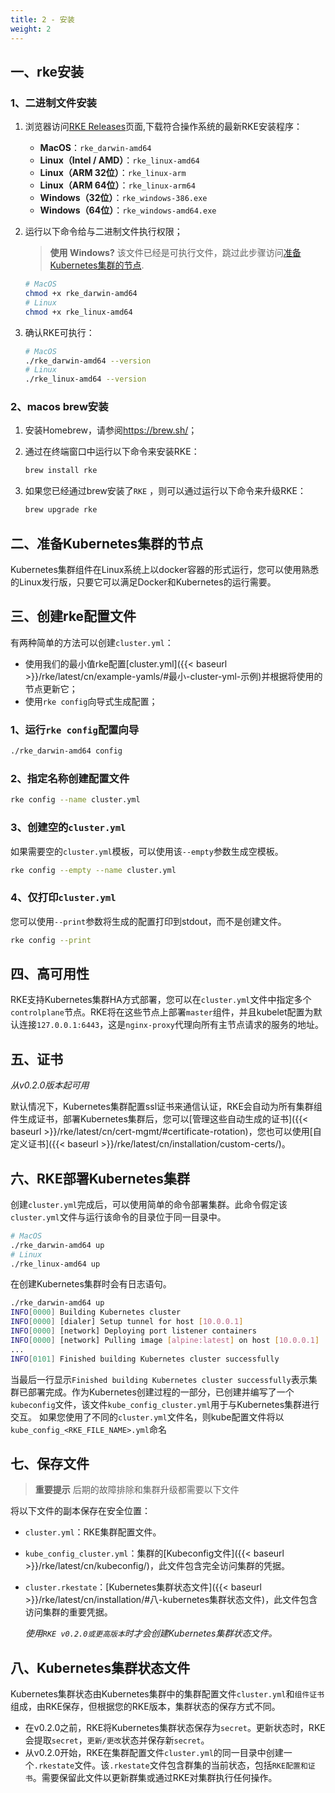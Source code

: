 ```yaml
---
title: 2 - 安装
weight: 2
---
```


## 一、rke安装

### 1、二进制文件安装

1. 浏览器访问[RKE Releases](https://github.com/rancher/rke/releases/latest)页面,下载符合操作系统的最新RKE安装程序：

    - **MacOS**：`rke_darwin-amd64`
    - **Linux（Intel / AMD）**：`rke_linux-amd64`
    - **Linux（ARM 32位）**：`rke_linux-arm`
    - **Linux（ARM 64位）**：`rke_linux-arm64`
    - **Windows（32位）**：`rke_windows-386.exe`
    - **Windows（64位）**：`rke_windows-amd64.exe`

1. 运行以下命令给与二进制文件执行权限；

    >**使用 Windows?**
    >该文件已经是可执行文件，跳过此步骤访问[准备Kubernetes集群的节点](#二-准备kubernetes集群的节点).

    ```bash
    # MacOS
    chmod +x rke_darwin-amd64
    # Linux
    chmod +x rke_linux-amd64
    ```

1. 确认RKE可执行：

    ```bash
    # MacOS
    ./rke_darwin-amd64 --version
    # Linux
    ./rke_linux-amd64 --version
    ```

### 2、macos brew安装

1. 安装Homebrew，请参阅<https://brew.sh/>；
1. 通过在终端窗口中运行以下命令来安装RKE：

    ```bash
    brew install rke
    ```

1. 如果您已经通过brew安装了`RKE` ，则可以通过运行以下命令来升级RKE：

    ```bash
    brew upgrade rke
    ```

## 二、准备Kubernetes集群的节点

Kubernetes集群组件在Linux系统上以docker容器的形式运行，您可以使用熟悉的Linux发行版，只要它可以满足Docker和Kubernetes的运行需要。

## 三、创建rke配置文件

有两种简单的方法可以创建`cluster.yml`：

- 使用我们的最小值rke配置[cluster.yml]({{< baseurl >}}/rke/latest/cn/example-yamls/#最小-cluster-yml-示例)并根据将使用的节点更新它；
- 使用`rke config`向导式生成配置；

### 1、运行`rke config`配置向导

```bash
./rke_darwin-amd64 config
```

### 2、指定名称创建配置文件

```bash
rke config --name cluster.yml
```

### 3、创建空的`cluster.yml`

如果需要空的`cluster.yml`模板，可以使用该`--empty`参数生成空模板。

```bash
rke config --empty --name cluster.yml
```

### 4、仅打印`cluster.yml`

您可以使用`--print`参数将生成的配置打印到stdout，而不是创建文件。

```bash
rke config --print
```

## 四、高可用性

RKE支持Kubernetes集群HA方式部署，您可以在`cluster.yml`文件中指定多个`controlplane`节点。RKE将在这些节点上部署`master`组件，并且kubelet配置为默认连接`127.0.0.1:6443`，这是`nginx-proxy`代理向所有主节点请求的服务的地址。

## 五、证书

_从v0.2.0版本起可用_

默认情况下，Kubernetes集群配置ssl证书来通信认证，RKE会自动为所有集群组件生成证书，部署Kubernetes集群后，您可以[管理这些自动生成的证书]({{< baseurl >}}/rke/latest/cn/cert-mgmt/#certificate-rotation)，您也可以使用[自定义证书]({{< baseurl >}}/rke/latest/cn/installation/custom-certs/)。

## 六、RKE部署Kubernetes集群

创建`cluster.yml`完成后，可以使用简单的命令部署集群。此命令假定该`cluster.yml`文件与运行该命令的目录位于同一目录中。

```bash
# MacOS
./rke_darwin-amd64 up
# Linux
./rke_linux-amd64 up
```

在创建Kubernetes集群时会有日志语句。

```bash
./rke_darwin-amd64 up
INFO[0000] Building Kubernetes cluster
INFO[0000] [dialer] Setup tunnel for host [10.0.0.1]
INFO[0000] [network] Deploying port listener containers
INFO[0000] [network] Pulling image [alpine:latest] on host [10.0.0.1]
...
INFO[0101] Finished building Kubernetes cluster successfully
```

当最后一行显示`Finished building Kubernetes cluster successfully`表示集群已部署完成。作为Kubernetes创建过程的一部分，已创建并编写了一个`kubeconfig`文件，该文件`kube_config_cluster.yml`用于与Kubernetes集群进行交互。 如果您使用了不同的`cluster.yml`文件名，则kube配置文件将以`kube_config_<RKE_FILE_NAME>.yml`命名

## 七、保存文件

>**重要提示** 后期的故障排除和集群升级都需要以下文件

将以下文件的副本保存在安全位置：

- `cluster.yml`：RKE集群配置文件。

- `kube_config_cluster.yml`：集群的[Kubeconfig文件]({{< baseurl >}}/rke/latest/cn/kubeconfig/)，此文件包含完全访问集群的凭据。

- `cluster.rkestate`：[Kubernetes集群状态文件]({{< baseurl >}}/rke/latest/cn/installation/#八-kubernetes集群状态文件)，此文件包含访问集群的重要凭据。

  *使用`RKE v0.2.0或更高版本`时才会创建Kubernetes集群状态文件。*

## 八、Kubernetes集群状态文件

Kubernetes集群状态由Kubernetes集群中的集群配置文件`cluster.yml`和`组件证书`组成，由RKE保存，但根据您的RKE版本，集群状态的保存方式不同。

- 在v0.2.0之前，RKE将Kubernetes集群状态保存为`secret`。更新状态时，RKE会提取`secret`，`更新/更改`状态并保存新`secret`。
- 从v0.2.0开始，RKE在集群配置文件`cluster.yml`的同一目录中创建一个`.rkestate`文件。该`.rkestate`文件包含群集的当前状态，包括`RKE配置和证书`。需要保留此文件以更新群集或通过RKE对集群执行任何操作。
